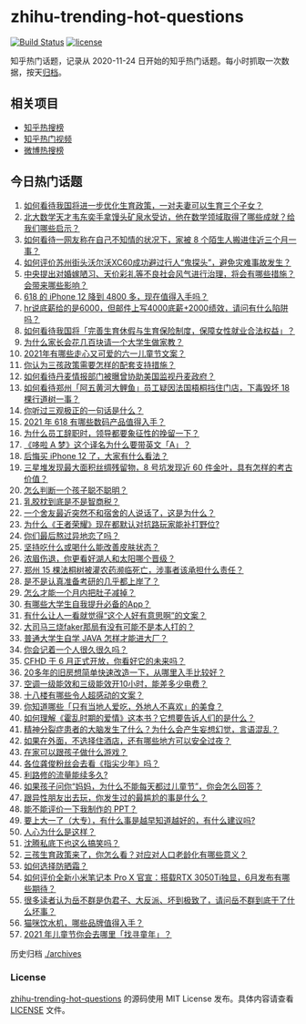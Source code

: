 # zhihu-trending-hot-questions

[![Build Status](https://github.com/justjavac/zhihu-trending-hot-questions/workflows/ci/badge.svg?branch=master)](https://github.com/justjavac/zhihu-trending-hot-questions/actions)
[![license](https://img.shields.io/github/license/justjavac/zhihu-trending-hot-questions)](https://github.com/justjavac/zhihu-trending-hot-questions/blob/master/LICENSE)

知乎热门话题，记录从 2020-11-24 日开始的知乎热门话题。每小时抓取一次数据，按天[归档](./archives)。

## 相关项目

- [知乎热搜榜](https://github.com/justjavac/zhihu-trending-top-search)
- [知乎热门视频](https://github.com/justjavac/zhihu-trending-hot-video)
- [微博热搜榜](https://github.com/justjavac/weibo-trending-hot-search)

## 今日热门话题

<!-- BEGIN -->
<!-- 最后更新时间 Tue Jun 01 2021 04:26:47 GMT+0800 (China Standard Time) -->

1. [如何看待我国将进一步优化生育政策，一对夫妻可以生育三个子女？](https://www.zhihu.com/question/462390587)
2. [北大数学天才韦东奕手拿馒头矿泉水受访，他在数学领域取得了哪些成就？给我们哪些启示？](https://www.zhihu.com/question/462169322)
3. [如何看待一网友称在自己不知情的状况下，家被 8
   个陌生人搬进住近三个月一事？](https://www.zhihu.com/question/461252891)
4. [如何评价苏州街头沃尔沃XC60成功避过行人“鬼探头”，避免灾难事故发生？](https://www.zhihu.com/question/461921854)
5. [中央提出对婚嫁陋习、天价彩礼等不良社会风气进行治理，将会有哪些措施？会带来哪些影响？](https://www.zhihu.com/question/462399146)
6. [618 的 iPhone 12 降到 4800
   多，现在值得入手吗？](https://www.zhihu.com/question/462118314)
7. [hr说底薪给的是6000，但邮件上写4000底薪+2000绩效，请问有什么陷阱吗？](https://www.zhihu.com/question/279752230)
8. [如何看待我国将「完善生育休假与生育保险制度，保障女性就业合法权益」？](https://www.zhihu.com/question/462395582)
9. [为什么家长会花几百块请一个大学生做家教？](https://www.zhihu.com/question/290772385)
10. [2021年有哪些走心又可爱的六一儿童节文案？](https://www.zhihu.com/question/461411396)
11. [你认为三孩政策需要怎样的配套支持措施？](https://www.zhihu.com/question/462397663)
12. [如何看待丹麦情报部门被曝曾协助美国监视丹麦政府？](https://www.zhihu.com/question/462342888)
13. [如何看待郑州「阿五黄河大鲤鱼」员工疑因法国梧桐挡住门店，下毒毁坏 18
    棵行道树一事？](https://www.zhihu.com/question/461978699)
14. [你听过三观极正的一句话是什么？](https://www.zhihu.com/question/316797926)
15. [2021 年 618 有哪些数码产品值得入手？](https://www.zhihu.com/question/458701072)
16. [为什么员工辞职时，领导都要象征性的挽留一下？](https://www.zhihu.com/question/459351020)
17. [《哆啦 A 梦》这个译名为什么要带英文「A」？](https://www.zhihu.com/question/30836738)
18. [后悔买 iPhone 12 了，大家有什么看法？](https://www.zhihu.com/question/445160711)
19. [三星堆发现最大面积丝绸残留物，8 号坑发现近 60
    件金叶，具有怎样的考古价值？](https://www.zhihu.com/question/462198382)
20. [怎么判断一个孩子聪不聪明？](https://www.zhihu.com/question/460441961)
21. [乳胶枕到底是不是智商税？](https://www.zhihu.com/question/419436850)
22. [一个舍友最近突然不和宿舍的人说话了，这是为什么？](https://www.zhihu.com/question/39650172)
23. [为什么《王者荣耀》现在都默认对抗路玩家能补打野位?](https://www.zhihu.com/question/462063708)
24. [你们最后熬过异地恋了吗？](https://www.zhihu.com/question/364054443)
25. [坚持吃什么或喝什么能改善皮肤状态？](https://www.zhihu.com/question/284643508)
26. [浓眉伤退，你更看好湖人和太阳哪个晋级？](https://www.zhihu.com/question/462327535)
27. [郑州 15 棵法桐树被灌农药濒临死亡，涉事者该承担什么责任？](https://www.zhihu.com/question/462006651)
28. [是不是认真准备考研的几乎都上岸了？](https://www.zhihu.com/question/452073317)
29. [怎么才能一个月内把肚子减掉？](https://www.zhihu.com/question/317186157)
30. [有哪些大学生自我提升必备的App？](https://www.zhihu.com/question/320804037)
31. [有什么让人一看就觉得“这个人好有意思啊”的文案？](https://www.zhihu.com/question/376417418)
32. [大司马三烧faker那局有没有可能不是本人打的？](https://www.zhihu.com/question/459219863)
33. [普通大学生自学 JAVA 怎样才能进大厂？](https://www.zhihu.com/question/387717615)
34. [你会记着一个人很久很久吗？](https://www.zhihu.com/question/461880348)
35. [CFHD 于 6 月正式开放，你看好它的未来吗？](https://www.zhihu.com/question/459837419)
36. [20多年的旧房想简单快速改造一下，从哪里入手比较好？](https://www.zhihu.com/question/460487422)
37. [空调一级能效和三级能效开10小时，能差多少电费？](https://www.zhihu.com/question/329341284)
38. [十八楼有哪些令人超感动的文案？](https://www.zhihu.com/question/455124761)
39. [你知道哪些「只有当地人爱吃，外地人不喜欢」的美食？](https://www.zhihu.com/question/461730414)
40. [如何理解《霍乱时期的爱情》这本书？它想要告诉人们的是什么？](https://www.zhihu.com/question/274223889)
41. [精神分裂症患者的大脑发生了什么？为什么会产生妄想幻觉，言语混乱？](https://www.zhihu.com/question/60875758)
42. [如果在外面，不选择住酒店，还有哪些地方可以安全过夜？](https://www.zhihu.com/question/460644032)
43. [在家可以跟孩子做什么游戏？](https://www.zhihu.com/question/391201046)
44. [各位龚俊粉丝会去看《指尖少年》吗？](https://www.zhihu.com/question/456052901)
45. [利路修的流量能续多久?](https://www.zhihu.com/question/461929162)
46. [如果孩子问你“妈妈，为什么不能每天都过儿童节”，你会怎么回答？](https://www.zhihu.com/question/461277051)
47. [跟异性朋友出去玩，你发生过的最尴尬的事是什么？](https://www.zhihu.com/question/281832872)
48. [能不能评价一下我制作的 PPT？](https://www.zhihu.com/question/460696678)
49. [要上大一了（大专），有什么事是越早知道越好的，有什么建议吗?](https://www.zhihu.com/question/454529413)
50. [人心为什么是这样？](https://www.zhihu.com/question/460333793)
51. [沈腾私底下也这么搞笑吗？](https://www.zhihu.com/question/449715891)
52. [三孩生育政策来了，你怎么看？对应对人口老龄化有哪些意义？](https://www.zhihu.com/question/462391662)
53. [如何选择防晒霜？](https://www.zhihu.com/question/23782066)
54. [如何评价全新小米笔记本 Pro X 官宣：搭载RTX
    3050Ti独显，6月发布有哪些期待？](https://www.zhihu.com/question/459262263)
55. [很多读者认为岳不群是伪君子、大反派、坏到极致了，请问岳不群到底干了什么坏事？](https://www.zhihu.com/question/328943013)
56. [猫咪饮水机，哪些品牌值得入手？](https://www.zhihu.com/question/39724176)
57. [2021 年儿童节你会去哪里「找寻童年」？](https://www.zhihu.com/question/458857970)

<!-- END -->

历史归档 [./archives](./archives)

### License

[zhihu-trending-hot-questions](https://github.com/justjavac/zhihu-trending-hot-questions)
的源码使用 MIT License 发布。具体内容请查看 [LICENSE](./LICENSE) 文件。

